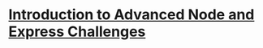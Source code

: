 # [Introduction to Advanced Node and Express Challenges](https://boilerplate-advancednode.calamis.repl.co)
